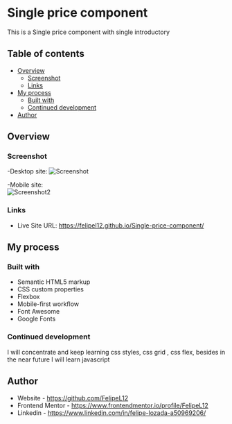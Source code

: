 # Single price component

This is a Single price component with single introductory 

## Table of contents

- [Overview](#overview)
  - [Screenshot](#screenshot)
  - [Links](#links)
- [My process](#my-process)
  - [Built with](#built-with)
  - [Continued development](#continued-development)
- [Author](#author)


## Overview

### Screenshot

-Desktop site:
![Screenshot](https://user-images.githubusercontent.com/80472739/156092865-94e6f4c4-5778-4f5b-987a-d04f55d363f8.jpg)


-Mobile site: <br>
![Screenshot2](https://user-images.githubusercontent.com/80472739/156092887-6507cfc7-491c-42c4-86d7-80e6b32fe68a.jpg)




### Links

- Live Site URL: https://felipel12.github.io/Single-price-component/


## My process

### Built with

- Semantic HTML5 markup
- CSS custom properties
- Flexbox
- Mobile-first workflow
- Font Awesome
- Google Fonts


### Continued development

I will concentrate and keep learning css styles, css grid , css flex, besides in the near future I will learn javascript


## Author

- Website - https://github.com/FelipeL12
- Frontend Mentor - https://www.frontendmentor.io/profile/FelipeL12
- Linkedin - https://www.linkedin.com/in/felipe-lozada-a50969206/



